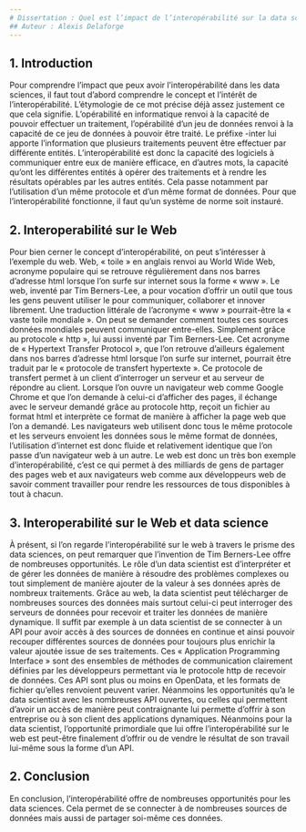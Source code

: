 ```yaml
---
# Dissertation : Quel est l’impact de l’interopérabilité sur la data science ?
## Auteur : Alexis Delaforge
---
```


## 1. Introduction
Pour comprendre l’impact que peux avoir l’interopérabilité dans les data sciences, il faut tout d’abord comprendre le concept et l’intérêt de l’interopérabilité. L’étymologie de ce mot précise déjà assez justement ce que cela signifie.  L’opérabilité en informatique renvoi à la capacité de pouvoir effectuer un traitement, l’opérabilité d’un jeu de données renvoi à la capacité de ce jeu de données à pouvoir être traité. Le préfixe -inter lui apporte l’information que plusieurs traitements peuvent être effectuer par différente entités. L’interopérabilité est donc la capacité des logiciels à communiquer entre eux de manière efficace, en d’autres mots, la capacité qu’ont les différentes entités à opérer des traitements et à rendre les résultats opérables par les autres entités. Cela passe notamment par l’utilisation d’un même protocole et d’un même format de données. Pour que l’interopérabilité fonctionne, il faut qu’un système de norme soit instauré.

## 2. Interoperabilité sur le Web
Pour bien cerner le concept d’interopérabilité, on peut s’intéresser à l’exemple du web. Web, « toile » en anglais renvoi au World Wide Web, acronyme populaire qui se retrouve régulièrement dans nos barres d’adresse html lorsque l’on surfe sur internet sous la forme « www ». Le web, inventé par Tim Berners-Lee, a pour vocation d’offrir un outil que tous les gens peuvent utiliser le pour communiquer, collaborer et innover librement. Une traduction littérale de l’acronyme « www » pourrait-être la « vaste toile mondiale ». On peut se demander comment toutes ces sources données mondiales peuvent communiquer entre-elles. Simplement grâce au protocole « http », lui aussi inventé par Tim Berners-Lee. Cet acronyme de « Hypertext Transfer Protocol », que l’on retrouve d’ailleurs également dans nos barres d’adresse html lorsque l’on surfe sur internet, pourrait être traduit par le « protocole de transfert hypertexte ». Ce protocole de transfert permet à un client d’interroger un serveur et au serveur de répondre au client. Lorsque l’on ouvre un navigateur web comme Google Chrome et que l’on demande à celui-ci d’afficher des pages, il échange avec le serveur demandé grâce au protocole http, reçoit un fichier au format html et interprète ce format de manière à afficher la page web que l’on a demandé. Les navigateurs web utilisent donc tous le même protocole et les serveurs envoient les données sous le même format de données, l’utilisation d’internet est donc fluide et relativement identique que l’on passe d’un navigateur web à un autre. Le web est donc un très bon exemple d’interopérabilité, c’est ce qui permet à des milliards de gens de partager des pages web et aux navigateurs web comme aux développeurs web de savoir comment travailler pour rendre les ressources de tous disponibles à tout à chacun.

## 3. Interoperabilité sur le Web et data science
À présent, si l’on regarde l’interopérabilité sur le web à travers le prisme des data sciences, on peut remarquer que l’invention de Tim Berners-Lee offre de nombreuses opportunités. Le rôle d’un data scientist est d’interpréter et de gérer les données de manière à résoudre des problèmes complexes ou tout simplement de manière ajouter de la valeur à ses données après de nombreux traitements. Grâce au web, la data scientist peut télécharger de nombreuses sources des données mais surtout celui-ci peut interroger des serveurs de données pour recevoir et traiter les données de manière dynamique. Il suffit par exemple à un data scientist de se connecter à un API pour avoir accès à des sources de données en continue et ainsi pouvoir recouper différentes sources de données pour toujours plus enrichir la valeur ajoutée issue de ses traitements. Ces « Application Programming Interface » sont des ensembles de méthodes de communication clairement définies par les développeurs permettant via le protocole http de recevoir de données. Ces API sont plus ou moins en OpenData, et les formats de fichier qu’elles renvoient peuvent varier. Néanmoins les opportunités qu’a le data scientist avec les nombreuses API ouvertes, ou celles qui permettent d’avoir un accès de manière peut contraignante lui permette d’offrir à son entreprise ou à son client des applications dynamiques. Néanmoins pour la data scientist, l’opportunité primordiale que lui offre l’interopérabilité sur le web est peut-être finalement d’offrir ou de vendre le résultat de son travail lui-même sous la forme d’un API.

## 2. Conclusion
En conclusion, l’interopérabilité offre de nombreuses opportunités pour les data sciences. Cela permet de se connecter à de nombreuses sources de données mais aussi de partager soi-même ces données.
